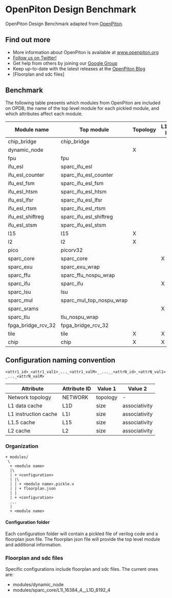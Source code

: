 # OpenPiton Design Benchmark
OpenPiton Design Benchmark adapted from [OpenPiton](https://github.com/PrincetonUniversity/openpiton).

## Find out more

- More information about OpenPiton is available at www.openpiton.org
- [Follow us on Twitter!](https://www.twitter.com/openpiton)
- Get help from others by joining our [Google Group](https://groups.google.com/group/openpiton)
- Keep up-to-date with the latest releases at the [OpenPiton Blog](https://openpiton-blog.princeton.edu)
- [Floorplan and sdc files]

## Benchmark

The following table presents which modules from OpenPiton are included on OPDB, the name of the
top level module for each pickled module, and which attributes affect each module.


| Module name        | Top module               | Topology | L1-I | L1-D | L1.5 | L2 |
|--------------------|--------------------------|----------|------|------|------|----|
| chip_bridge        | chip_bridge              |          |      |      |      |    |
| dynamic_node       |                          | X        |      |      |      |    |
| fpu                | fpu                      |          |      |      |      |    |
| ifu_esl            | sparc_ifu_esl            |          |      |      |      |    |
| ifu_esl_counter    | sparc_ifu_esl_counter    |          |      |      |      |    |
| ifu_esl_fsm        | sparc_ifu_esl_fsm        |          |      |      |      |    |
| ifu_esl_htsm       | sparc_ifu_esl_htsm       |          |      |      |      |    |
| ifu_esl_lfsr       | sparc_ifu_esl_lfsr       |          |      |      |      |    |
| ifu_esl_rtsm       | sparc_ifu_esl_rtsm       |          |      |      |      |    |
| ifu_esl_shiftreg   | sparc_ifu_esl_shiftreg   |          |      |      |      |    |
| ifu_esl_stsm       | sparc_ifu_esl_stsm       |          |      |      |      |    |
| l15                | l15                      | X        |      | X    | X    | X  |
| l2                 | l2                       | X        |      |      | X    | X  |
| pico               | picorv32                 |          |      |      |      |    |
| sparc_core         | sparc_core               |          | X    | X    |      |    |
| sparc_exu          | sparc_exu_wrap           |          |      |      |      |    |
| sparc_ffu          | sparc_ffu_nospu_wrap     |          |      |      |      |    |
| sparc_ifu          | sparc_ifu                |          | X    |      |      |    |
| sparc_lsu          | lsu                      |          |      | X    |      |    |
| sparc_mul          | sparc_mul_top_nospu_wrap |          |      |      |      |    |
| sparc_srams        |                          |          | X    | X    |      |    |
| sparc_tlu          | tlu_nospu_wrap           |          |      |      |      |    |
| fpga_bridge_rcv_32 | fpga_bridge_rcv_32       |          |      |      |      |    |
| tile               | tile                     | X        | X    | X    | X    | X  |
| chip               | chip                     | X        | X    | X    | X    | X  |

## Configuration naming convention



`<attr1_id>_<attr1_val1>_..._<attr1_valM>__...__<attrN_id>_<attrN_val1>_..._<attrN_valM>`

Attribute            | Attribute ID | Value 1  | Value 2       |
---------------------|--------------|----------|---------------|
Network topology     | NETWORK      | topology | -             |
L1 data cache        | L1D          | size     | associativity |
L1 instruction cache | L1I          | size     | associativity |
L1.5 cache           | L15          | size     | associativity |
L2 cache             | L2           | size     | associativity |


### Organization

```
+ modules/
 \
  + <module name>
  |\
  | + <configuration>
  | |\
  | | + <module name>.pickle.v
  | | + floorplan.json
  | |
  | + <configuration>
  ...
  |
  + <module name>
```
#### Configuration folder

Each configuration folder will contain a pickled file of verilog code and a floorplan json file.
The floorplan json file will provide the top level module and additional information.

### Floorplan and sdc files

Specific configurations include floorplan and sdc files. The current ones are:

* modules/dynamic_node
* modules/sparc_core/L1I_16384_4__L1D_8192_4